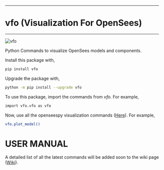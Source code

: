 ***
# vfo (Visualization For OpenSees)
***
 
![vfo](https://github.com/u-anurag/vfo/blob/main/Doc/Shell_and_Brick3D.png)
   
Python Commands to visualize OpenSees models and components.

Install this package with,
```bash
pip install vfo
```

Upgrade the package with,
```bash
python -m pip install --upgrade vfo
```

To use this package, import the commands from *vfo*. For example,

```bash
import vfo.vfo as vfo
```

Now, use all the openseespy visualization commands ([Here](https://openseespydoc.readthedocs.io/en/latest/src/plotcmds.html)). For example,

```bash
vfo.plot_model()
```

# USER MANUAL
A detailed list of all the latest commands will be added soon to the wiki page ([Wiki](https://github.com/u-anurag/vfo/wiki)).
